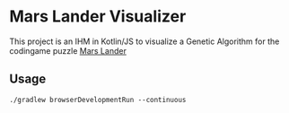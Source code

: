 # Mars Lander Visualizer

This project is an IHM in Kotlin/JS to visualize a Genetic Algorithm for the codingame puzzle [Mars Lander](https://www.codingame.com/training/medium/mars-lander-episode-2)


## Usage

`./gradlew browserDevelopmentRun --continuous`